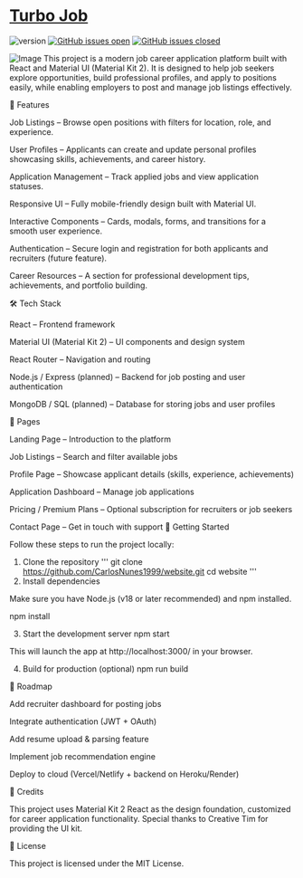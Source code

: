 # [Turbo Job](http://127.0.0.1) 

![version](https://img.shields.io/badge/version-2.1.0-blue.svg) [![GitHub issues open](https://img.shields.io/github/issues/creativetimofficial/material-kit-react.svg)](https://github.com/creativetimofficial/material-kit-react/issues?q=is%3Aopen+is%3Aissue) [![GitHub issues closed](https://img.shields.io/github/issues-closed-raw/creativetimofficial/material-kit-react.svg)](https://github.com/creativetimofficial/material-kit-react/issues?q=is%3Aissue+is%3Aclosed)

![Image](https://i.imgur.com/BptG0JP.jpeg)
This project is a modern job career application platform built with React and Material UI (Material Kit 2).
It is designed to help job seekers explore opportunities, build professional profiles, and apply to positions easily, while enabling employers to post and manage job listings effectively.

🚀 Features

Job Listings – Browse open positions with filters for location, role, and experience.

User Profiles – Applicants can create and update personal profiles showcasing skills, achievements, and career history.

Application Management – Track applied jobs and view application statuses.

Responsive UI – Fully mobile-friendly design built with Material UI.

Interactive Components – Cards, modals, forms, and transitions for a smooth user experience.

Authentication – Secure login and registration for both applicants and recruiters (future feature).

Career Resources – A section for professional development tips, achievements, and portfolio building.

🛠️ Tech Stack

React – Frontend framework

Material UI (Material Kit 2) – UI components and design system

React Router – Navigation and routing

Node.js / Express (planned) – Backend for job posting and user authentication

MongoDB / SQL (planned) – Database for storing jobs and user profiles

📖 Pages

Landing Page – Introduction to the platform

Job Listings – Search and filter available jobs

Profile Page – Showcase applicant details (skills, experience, achievements)

Application Dashboard – Manage job applications

Pricing / Premium Plans – Optional subscription for recruiters or job seekers

Contact Page – Get in touch with support
🔧 Getting Started

Follow these steps to run the project locally:

1. Clone the repository
'''
git clone https://github.com/CarlosNunes1999/website.git
cd website
'''
2. Install dependencies

Make sure you have Node.js (v18 or later recommended) and npm installed.

npm install

3. Start the development server
npm start


This will launch the app at http://localhost:3000/ in your browser.

4. Build for production (optional)
npm run build

📌 Roadmap

 Add recruiter dashboard for posting jobs

 Integrate authentication (JWT + OAuth)

 Add resume upload & parsing feature

 Implement job recommendation engine

 Deploy to cloud (Vercel/Netlify + backend on Heroku/Render)

🙌 Credits

This project uses Material Kit 2 React as the design foundation, customized for career application functionality.
Special thanks to Creative Tim for providing the UI kit.

📄 License

This project is licensed under the MIT License.